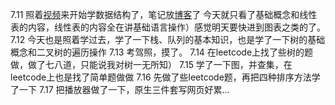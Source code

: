 7.11
照着[视频](https://www.bilibili.com/video/BV1nJ411V7bd?p=33&spm_id_from=333.337.top_right_bar_window_history.content.click&vd_source=5cb53847702a72b5974abb7eb3fa7fa0)来开始学数据结构了，笔记放[博客](https://www.matto.top/leetcode/%E6%95%B0%E6%8D%AE%E7%BB%93%E6%9E%84%E5%AD%A6%E4%B9%A0%E7%AC%94%E8%AE%B0.html)了
今天就只看了基础概念和线性表的内容，线性表的内容全在讲基础语言操作）感觉明天要快进到图表之类的了。
7.12
今天也是照着学过去，学了一下栈、队列的基本知识，也是学了一下树的基础概念和二叉树的遍历操作
7.13
考驾照，摸了。
7.14
在leetcode上找了些树的题做，做了七八道，只能说我对树一无所知）
7.15
学了一下图，并查集，在leetcode上也是找了简单题做做
7.16
先做了些leetcode题，再把四种排序方法学了一下
7.17
把播放器做了一下，原生三件套写网页好累...
